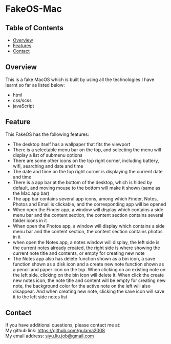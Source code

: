 # FakeOS-Mac

## Table of Contents
- [Overview](#overview)
- [Features](#features)
- [Contact](#contact)

## Overview

This is a fake MacOS which is built by using all the technologies I have learnt so far as listed below:
- html
- css/scss
- javaScript

## Feature
This FakeOS has the following features:
- The desktop itself has a wallpaper that fits the viewport
- There is a selectable menu bar on the top, and selecting the menu will display a list of submenu options
- There are some other icons on the top right corner, including battery, wifi, searching and date and time
- The date and time on the top right corner is displaying the current date and time
- There is a app bar at the bottom of the desktop, which is hided by default, and moving mouse to the bottom will make it shown (same as the Mac app bar)
- The app bar contains several app icons, among which Finder, Notes, Photos and Email is clickable, and the corresponding app will be opened
- When open the Finder app, a window will display which contains a side menu bar and the content section, the content section contains several folder icons in it
- When open the Photos app, a window will display which contains a side menu bar and the content section, the content section contains photos in it
- when open the Notes app, a notes window will display, the left side is the current notes already created, the right side is where showing the current note title and contents, or empty for creating new note
- The Notes app also has delete function shown as a bin icon, a save function shown as a disk icon and a create new note function shown as a pencil and paper icon on the top. When clicking on an existing note on the left side, clicking on the bin icon will delete it. When click the create new notes icon, the note title and content will be empty for creating new note, the background color for the active note on the left will also disappear. And when creating new note, clicking the save icon will save it to the left side notes list

## Contact
If you have additional questions, please contact me at:    
My github link: https://github.com/gulama2008   
My email address: siyu.liu.job@gmail.com
